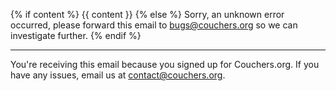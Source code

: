 {% if content %}
{{ content }}
{% else %}
Sorry, an unknown error occurred, please forward this email to bugs@couchers.org so we can investigate further.
{% endif %}

---

You're receiving this email because you signed up for Couchers.org. If you have any issues, email us at contact@couchers.org.
